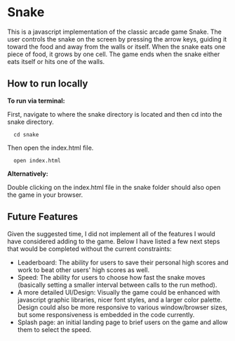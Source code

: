 # Snake

This is a javascript implementation of the classic arcade game Snake. The user controls the snake on the screen by pressing the arrow keys, guiding it toward the food and away from the walls or itself. When the snake eats one piece of food, it grows by one cell. The game ends when the snake either eats itself or hits one of the walls.

## How to run locally
**To run via terminal:**

First, navigate to where the snake directory is located and then cd into the snake directory.
```
  cd snake
```
Then open the index.html file.
```
  open index.html
```
**Alternatively:**

Double clicking on the index.html file in the snake folder should also open the game in your browser.

## Future Features

Given the suggested time, I did not implement all of the features I would have considered adding to the game. Below I have listed a few next steps that would be completed without the current constraints:

- Leaderboard: The ability for users to save their personal high scores and work to beat other users' high scores as well.
- Speed: The ability for users to choose how fast the snake moves (basically setting a smaller interval between calls to the run method).
- A more detailed UI/Design: Visually the game could be enhanced with javascript graphic libraries, nicer font styles, and a larger color palette. Design could also be more responsive to various window/browser sizes, but some responsiveness is embedded in the code currently.
- Splash page: an initial landing page to brief users on the game and allow them to select the speed.
